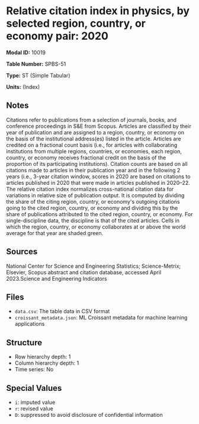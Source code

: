 # Relative citation index in physics, by selected region, country, or economy pair: 2020

**Modal ID:** 10019

**Table Number:** SPBS-51

**Type:** ST (Simple Tabular)

**Units:** (Index)

## Notes

Citations refer to publications from a selection of journals, books, and conference proceedings in S&E from Scopus. Articles are classified by their year of publication and are assigned to a region, country, or economy on the basis of the institutional address(es) listed in the article. Articles are credited on a fractional count basis (i.e., for articles with collaborating institutions from multiple regions, countries, or economies, each region, country, or economy receives fractional credit on the basis of the proportion of its participating institutions). Citation counts are based on all citations made to articles in their publication year and in the following 2 years (i.e., 3-year citation window, scores in 2020 are based on citations to articles published in 2020 that were made in articles published in 2020–22. The relative citation index normalizes cross-national citation data for variations in relative size of publication output. It is computed by dividing the share of the citing region, country, or economy's outgoing citations going to the cited region, country, or economy and dividing this by the share of publications attributed to the cited region, country, or economy. For single-discipline data, the discipline is that of the cited articles. Cells in which the region, country, or economy collaborates at or above the world average for that year are shaded green.

## Sources

National Center for Science and Engineering Statistics; Science-Metrix; Elsevier, Scopus abstract and citation database, accessed April 2023.Science and Engineering Indicators

## Files

- `data.csv`: The table data in CSV format
- `croissant_metadata.json`: ML Croissant metadata for machine learning applications

## Structure

- Row hierarchy depth: 1
- Column hierarchy depth: 1
- Time series: No

## Special Values

- `i`: imputed value
- `r`: revised value
- `D`: suppressed to avoid disclosure of confidential information
